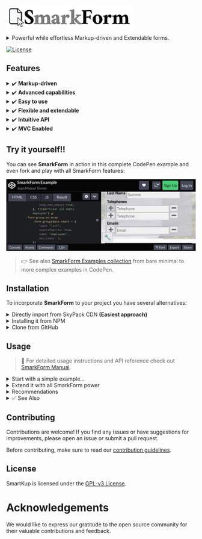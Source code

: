 [![SmarkForm Logo](doc/SmarkForm_logo.jpg)](https://www.npmjs.com/package/smarkform)

<details>
<summary>Powerful while effortless Markup-driven and Extendable forms.</summary>

SmarkForm is a powerful library for creating markup-driven and extendable forms
in web applications.

SmarkForm empowers designers to enhance their form templates with
advanced capabilities, such as dynamic list manipulation and context-based
interactions, with no need to deal with complex JavaScript code.

</details>

[![License](https://img.shields.io/badge/license-GPL--v3-blue.svg)](https://www.gnu.org/licenses/gpl-3.0.html)

## Features

<details>
<summary>✔️  <b>Markup-driven</b></summary>
Create powerful interactive forms with plain HTML (or your preferred template
engine) by just adding the `data-smark` attribute to relevant tags.
</details>

<details>
<summary>✔️  <b>Advanced capabilities</b></summary>
<ul>
  <li>✅ Add or remove items from lists with optional lower and upper limits.</li>
  <li>✅ Context-based actions (no need to hard-wire context and/or target)..</li>
  <li>🚧 Dynamic and reactive options loading for dropdowns (comming soon).</li>
</ul>
</details>

<details>
<summary>✔️  <b>Easy to use</b></summary>
Leverage your existing HTML and CSS knowledge to create powerful forms without
the need for extensive JavaScript coding.
</details>

<details>
<summary>✔️  <b>Flexible and extendable</b></summary>
<ul>
  <li>✅ Import and exports complex forms in JSON format.</li>
  <li>✅ You can even import/export any subform instead of the whole one</li>
  <li>✅ Develop your own component types to suit your specific needs.</li>
</ul>
</details>

<details>
<summary>✔️  <b>Intuitive API</b></summary>
<ul>
  <li>✅ Intuitive option names.</li>
  <li>✅ Addressable elements by easy-to-read path-style relative or absolute addresses.</li>
<ul>
</details>

<details>
<summary>✔️  <b>MVC Enabled</b></summary>
Complete separation between View and Controller logic.
</details>


## Try it yourself!!

You can see **SmarkForm** in action in this complete CodePen example and even
fork and play with all SmarkForm features: 

[![Test it in Codepen](doc/CodePen_preview.jpg)](https://codepen.io/bitifet/full/LYgvobZ)

> 👉 See also [SmarkForm Examples
> collection](https://codepen.io/collection/YyvbPz) from bare minimal to more
> complex examples in CodePen.



## Installation

To incorporate **SmarkForm** to your project you have several alternatives:

<details>
<summary>Directly import from SkyPack CDN <b>(Easiest approach)</b></summary>


👉 As ES module:

```javascript
import SmarkForm from "https://cdn.skypack.dev/smarkform";
```

</details>


<details>
<summary>Installing it from NPM</summary>


👉 Execute:

```sh
npm install smarkform
```

👉  Then you can use it with your favourite bundler or pick it in your preferred
format:

```
node_modules
└── smarkform
    └── dist
        ├── SmarkForm.esm.js
        ├── SmarkForm.umd.js
        └── SmarkForm.js
```

> 📌 *SmarkForm.js* can be loaded from regular ``<script>`` tag and will export
> ``SmarkForm`` class as global variable.

</details>


<details>
<summary>Clone from GitHub</summary>

👉 Execute:

```sh
git clone git@github.com:bitifet/SmarkForm.git
```

👉 Then, like with NPM package, you will find it under *dist* directory:

```
dist
├── SmarkForm.esm.js
├── SmarkForm.umd.js
└── SmarkForm.js
```

👍 ...but you can also install dev dependencies by running ``npm install`` and then


    "build": "rollup -c",
    "dev": "rollup -c -w",
    "test": "mocha",
    "pretest": "npm run build",
    "start": "node ./playground/bin/www.js"


- ``npm run build``: To build after doing some change.
- ``npm run dev``: To build and watch for any source file change and auto rebuild as needed.
- ``npm run test``: To run automated tests.
- ``npm start``: To run Express server with the playground environment.

</details>


## Usage

> 📌 For detailed usage instructions and API reference check out [SmarkForm
> Manual](doc/index.md).


<details>
<summary>Start with a simple example...</summary>

1. Write some HTML code such as this in your document:
   ```html
    <div id="myForm">
    <p>
        <b>Activity:</b>
        <input data-smark name="activity" placeholder="Activity Description">
    </p>
    <p>
        <button data-smark='{"action":"addItem","for":"participants"}'>+</button>
        <span>Participants:</span>
    </p>
    <ul data-smark='{"type":"list","name":"participants"}'>
        <li>
        <input data-smark name="name" placeholder="Name">
        <input data-smark name="phone" type="tel" placeholder="Phone number">
        <button data-smark='{"action":"removeItem"}'>-</button>
        </li>
    </ul>
    </div>
   ```

2. Add a few JavaScript code to enhance it as SmarkForm:
   ```javascript
   import SmarkForm from "https://cdn.skypack.dev/smarkform";
    
    const form = new SmarkForm(
        document.getElementById("myForm")
    );

    console.log(form);
        // Now you can capture form object from browser console and play with
        // .export() and .import() methods...
    ```

</details>

<details>
<summary>Extend it with all SmarkForm power</summary>

Bla bla bla...

</details>

<details>
<summary>Recommendations</summary>

  * Using some template engine such as [PugJS](https://pugjs.org) to generate
    html is advised to avoid eventual chararacter interpolation issues.
    - Previous html snippet would look like as follows with as Pug template:
    ```javascript
    #myForm
        p
            b Activity:
            input(data-smark name="activity" placeholder="Activity Description")
        p
            button(data-smark={
                action: "addItem",
                for: "participants",
            }) +
            span Participants:
        ul(data-smark={
            type: "list",
            name: "participants",
        })
            li
                input(data-smark name="name" placeholder="Name")
                input(data-smark name = "phone" type="tel" placeholder="Phone number")
                button(data-smark={
                    action: "removeItem"
                }) -
    ```

</details>

<details>
<summary>✅ See Also</summary>

  * [💾 Code Snippets and Samples](doc/index.md#-code-snippets-and-samples)

  * [💾 SmarkForm Examples collection in CodePen](https://codepen.io/collection/YyvbPz)

</details>

## Contributing

Contributions are welcome! If you find any issues or have suggestions for improvements, please open an issue or submit a pull request.

Before contributing, make sure to read our [contribution guidelines](doc/contributing.md).


## License

SmartKup is licensed under the [GPL-v3 License](https://www.gnu.org/licenses/gpl-3.0.html).


# Acknowledgements

We would like to express our gratitude to the open source community for their valuable contributions and feedback.


